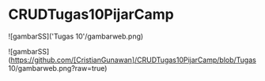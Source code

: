 # CRUDTugas10PijarCamp

![gambarSS]('Tugas 10'/gambarweb.png)


![gambarSS](https://github.com/[CristianGunawan]/CRUDTugas10PijarCamp/blob/Tugas 10/gambarweb.png?raw=true)
